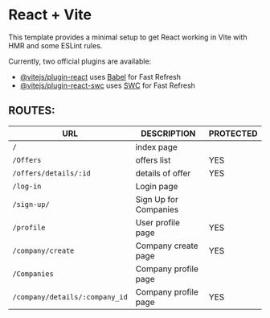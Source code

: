 # React + Vite

This template provides a minimal setup to get React working in Vite with HMR and some ESLint rules.

Currently, two official plugins are available:

- [@vitejs/plugin-react](https://github.com/vitejs/vite-plugin-react/blob/main/packages/plugin-react/README.md) uses [Babel](https://babeljs.io/) for Fast Refresh
- [@vitejs/plugin-react-swc](https://github.com/vitejs/vite-plugin-react-swc) uses [SWC](https://swc.rs/) for Fast Refresh

## ROUTES: 

| URL                               | DESCRIPTION              | PROTECTED |
|-----------------------------------|--------------------------|-----------|
| `/`                               | index page               |           |
| `/Offers`                         | offers list              | YES       |
| `/offers/details/:id`             | details of offer         | YES       |
| `/log-in`                         | Login page               |           |
| `/sign-up/`                       | Sign Up for Companies    |           |
| `/profile`                        | User profile page        | YES       |
| `/company/create`                 | Company create page      | YES       |
| `/Companies`                      | Company profile page     |           |
| `/company/details/:company_id`    | Company profile page     | YES       |



